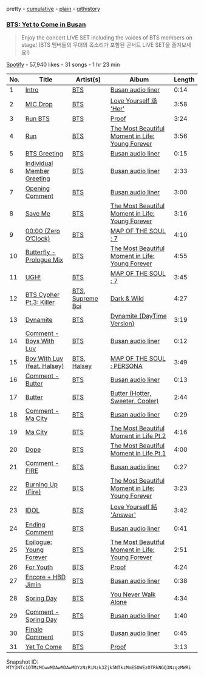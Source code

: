 pretty - [cumulative](/playlists/cumulative/37i9dQZF1DXaR2kf8OYllT.md) - [plain](/playlists/plain/37i9dQZF1DXaR2kf8OYllT) - [githistory](https://github.githistory.xyz/mackorone/spotify-playlist-archive/blob/main/playlists/plain/37i9dQZF1DXaR2kf8OYllT)

### [BTS: Yet to Come in Busan](https://open.spotify.com/playlist/37i9dQZF1DXaR2kf8OYllT)

> Enjoy the concert LIVE SET including the voices of BTS members on stage! \(BTS 멤버들의 무대의 목소리가 포함된 콘서트 LIVE SET을 즐겨보세요!\)

[Spotify](https://open.spotify.com/user/spotify) - 57,940 likes - 31 songs - 1 hr 23 min

| No. | Title | Artist(s) | Album | Length |
|---|---|---|---|---|
| 1 | [Intro](https://open.spotify.com/track/3lBx157kzG5MDI8PwpQH9v) | [BTS](https://open.spotify.com/artist/3Nrfpe0tUJi4K4DXYWgMUX) | [Busan audio liner](https://open.spotify.com/album/0c0jRAuz4OhGXJPpsOaad4) | 0:14 |
| 2 | [MIC Drop](https://open.spotify.com/track/4gZGAVECoiutzp64KSHNjE) | [BTS](https://open.spotify.com/artist/3Nrfpe0tUJi4K4DXYWgMUX) | [Love Yourself 承 'Her'](https://open.spotify.com/album/07Rq17GzCnIdWJcyVHb57G) | 3:58 |
| 3 | [Run BTS](https://open.spotify.com/track/69xohKu8C1fsflYAiSNbwM) | [BTS](https://open.spotify.com/artist/3Nrfpe0tUJi4K4DXYWgMUX) | [Proof](https://open.spotify.com/album/6al2VdKbb6FIz9d7lU7WRB) | 3:24 |
| 4 | [Run](https://open.spotify.com/track/0RElgFnZjIZ0hLlO4WY14R) | [BTS](https://open.spotify.com/artist/3Nrfpe0tUJi4K4DXYWgMUX) | [The Most Beautiful Moment in Life: Young Forever](https://open.spotify.com/album/1k5bJ8l5oL5xxVBVHjil09) | 3:56 |
| 5 | [BTS Greeting](https://open.spotify.com/track/7d1wqOnoxfHIFcjhMN2sIN) | [BTS](https://open.spotify.com/artist/3Nrfpe0tUJi4K4DXYWgMUX) | [Busan audio liner](https://open.spotify.com/album/0c0jRAuz4OhGXJPpsOaad4) | 0:15 |
| 6 | [Individual Member Greeting](https://open.spotify.com/track/1OJGuz05wOmdRYp1Li7nWK) | [BTS](https://open.spotify.com/artist/3Nrfpe0tUJi4K4DXYWgMUX) | [Busan audio liner](https://open.spotify.com/album/0c0jRAuz4OhGXJPpsOaad4) | 2:33 |
| 7 | [Opening Comment](https://open.spotify.com/track/6oGus6uX0AD2Vj6sZPDZoz) | [BTS](https://open.spotify.com/artist/3Nrfpe0tUJi4K4DXYWgMUX) | [Busan audio liner](https://open.spotify.com/album/0c0jRAuz4OhGXJPpsOaad4) | 3:00 |
| 8 | [Save Me](https://open.spotify.com/track/7bxGcILuAjkZzaveU28ZJS) | [BTS](https://open.spotify.com/artist/3Nrfpe0tUJi4K4DXYWgMUX) | [The Most Beautiful Moment in Life: Young Forever](https://open.spotify.com/album/1k5bJ8l5oL5xxVBVHjil09) | 3:16 |
| 9 | [00:00 \(Zero O’Clock\)](https://open.spotify.com/track/6fqaMyg066xlukvUJWdM2T) | [BTS](https://open.spotify.com/artist/3Nrfpe0tUJi4K4DXYWgMUX) | [MAP OF THE SOUL : 7](https://open.spotify.com/album/5W1XY5ucNATjTULERvXx9j) | 4:10 |
| 10 | [Butterfly \- Prologue Mix](https://open.spotify.com/track/0XwvxY5yMRI7vh55eBRe3B) | [BTS](https://open.spotify.com/artist/3Nrfpe0tUJi4K4DXYWgMUX) | [The Most Beautiful Moment in Life: Young Forever](https://open.spotify.com/album/1k5bJ8l5oL5xxVBVHjil09) | 4:55 |
| 11 | [UGH!](https://open.spotify.com/track/2QZe2H1f03t5PJWEMg2Mbe) | [BTS](https://open.spotify.com/artist/3Nrfpe0tUJi4K4DXYWgMUX) | [MAP OF THE SOUL : 7](https://open.spotify.com/album/5W1XY5ucNATjTULERvXx9j) | 3:45 |
| 12 | [BTS Cypher Pt.3: Killer](https://open.spotify.com/track/5OlieB5VdsOMuBuCtllXGW) | [BTS](https://open.spotify.com/artist/3Nrfpe0tUJi4K4DXYWgMUX), [Supreme Boi](https://open.spotify.com/artist/6sBiS0iWcCyMMgiYrEOxbt) | [Dark & Wild](https://open.spotify.com/album/35voVqYGkotyJ945O9egDY) | 4:27 |
| 13 | [Dynamite](https://open.spotify.com/track/72IwoG8tqvIWV10IHjpNNA) | [BTS](https://open.spotify.com/artist/3Nrfpe0tUJi4K4DXYWgMUX) | [Dynamite \(DayTime Version\)](https://open.spotify.com/album/1Yo63a5AzPMyHiYMKYIrld) | 3:19 |
| 14 | [Comment \- Boys With Luv](https://open.spotify.com/track/1hmpgx5cup3kFnfetvh2OI) | [BTS](https://open.spotify.com/artist/3Nrfpe0tUJi4K4DXYWgMUX) | [Busan audio liner](https://open.spotify.com/album/0c0jRAuz4OhGXJPpsOaad4) | 0:12 |
| 15 | [Boy With Luv \(feat\. Halsey\)](https://open.spotify.com/track/4a9tbd947vo9K8Vti9JwcI) | [BTS](https://open.spotify.com/artist/3Nrfpe0tUJi4K4DXYWgMUX), [Halsey](https://open.spotify.com/artist/26VFTg2z8YR0cCuwLzESi2) | [MAP OF THE SOUL : PERSONA](https://open.spotify.com/album/2KqlAl1Kl5fZvbFgJ0qFB6) | 3:49 |
| 16 | [Comment \- Butter](https://open.spotify.com/track/3TOqRSqY2ACaeMZinLX69h) | [BTS](https://open.spotify.com/artist/3Nrfpe0tUJi4K4DXYWgMUX) | [Busan audio liner](https://open.spotify.com/album/0c0jRAuz4OhGXJPpsOaad4) | 0:13 |
| 17 | [Butter](https://open.spotify.com/track/1mWdTewIgB3gtBM3TOSFhB) | [BTS](https://open.spotify.com/artist/3Nrfpe0tUJi4K4DXYWgMUX) | [Butter \(Hotter, Sweeter, Cooler\)](https://open.spotify.com/album/0PBQ3Cp6NG8WX0G9KQVNMP) | 2:44 |
| 18 | [Comment \- Ma City](https://open.spotify.com/track/76PlsR9uQ2LNHwgIyvkI6y) | [BTS](https://open.spotify.com/artist/3Nrfpe0tUJi4K4DXYWgMUX) | [Busan audio liner](https://open.spotify.com/album/0c0jRAuz4OhGXJPpsOaad4) | 0:29 |
| 19 | [Ma City](https://open.spotify.com/track/2wm3oZ5IzWz5tVyo3gFIJq) | [BTS](https://open.spotify.com/artist/3Nrfpe0tUJi4K4DXYWgMUX) | [The Most Beautiful Moment in Life Pt.2](https://open.spotify.com/album/2ds8iT4wkaN1Q1gZe1qcOD) | 4:16 |
| 20 | [Dope](https://open.spotify.com/track/7jPCPDYoiaKeK7cgNGpIzq) | [BTS](https://open.spotify.com/artist/3Nrfpe0tUJi4K4DXYWgMUX) | [The Most Beautiful Moment in Life Pt.1](https://open.spotify.com/album/0mEeCuKJQ8Xh9tQ5dMm89X) | 4:00 |
| 21 | [Comment \- FIRE](https://open.spotify.com/track/1aUsGMi5TFziMrw9fANxsO) | [BTS](https://open.spotify.com/artist/3Nrfpe0tUJi4K4DXYWgMUX) | [Busan audio liner](https://open.spotify.com/album/0c0jRAuz4OhGXJPpsOaad4) | 0:27 |
| 22 | [Burning Up \(Fire\)](https://open.spotify.com/track/0aE3V0zgSD2YwkEHW42gxG) | [BTS](https://open.spotify.com/artist/3Nrfpe0tUJi4K4DXYWgMUX) | [The Most Beautiful Moment in Life: Young Forever](https://open.spotify.com/album/1k5bJ8l5oL5xxVBVHjil09) | 3:23 |
| 23 | [IDOL](https://open.spotify.com/track/1e8J3XClxZbFmvIHLI8CE4) | [BTS](https://open.spotify.com/artist/3Nrfpe0tUJi4K4DXYWgMUX) | [Love Yourself 結 'Answer'](https://open.spotify.com/album/43wFM1HquliY3iwKWzPN4y) | 3:42 |
| 24 | [Ending Comment](https://open.spotify.com/track/24ljup7NmAzzzWyZMLR4IJ) | [BTS](https://open.spotify.com/artist/3Nrfpe0tUJi4K4DXYWgMUX) | [Busan audio liner](https://open.spotify.com/album/0c0jRAuz4OhGXJPpsOaad4) | 0:41 |
| 25 | [Epilogue: Young Forever](https://open.spotify.com/track/6BskTMfDjXVzeqQHOau5Vi) | [BTS](https://open.spotify.com/artist/3Nrfpe0tUJi4K4DXYWgMUX) | [The Most Beautiful Moment in Life: Young Forever](https://open.spotify.com/album/1k5bJ8l5oL5xxVBVHjil09) | 2:51 |
| 26 | [For Youth](https://open.spotify.com/track/4JzCFEc3O2UEdjKzevvFH5) | [BTS](https://open.spotify.com/artist/3Nrfpe0tUJi4K4DXYWgMUX) | [Proof](https://open.spotify.com/album/6al2VdKbb6FIz9d7lU7WRB) | 4:24 |
| 27 | [Encore + HBD Jimin](https://open.spotify.com/track/6h0piH6ASg9T7rZwFBpZPH) | [BTS](https://open.spotify.com/artist/3Nrfpe0tUJi4K4DXYWgMUX) | [Busan audio liner](https://open.spotify.com/album/0c0jRAuz4OhGXJPpsOaad4) | 0:38 |
| 28 | [Spring Day](https://open.spotify.com/track/2j1fFjWHCI9KJSwcuYAOyF) | [BTS](https://open.spotify.com/artist/3Nrfpe0tUJi4K4DXYWgMUX) | [You Never Walk Alone](https://open.spotify.com/album/6THpewjqJ15ORBJkh5CEYb) | 4:34 |
| 29 | [Comment \- Spring Day](https://open.spotify.com/track/2xNl3n0oxcdIZhQ3XDjPvE) | [BTS](https://open.spotify.com/artist/3Nrfpe0tUJi4K4DXYWgMUX) | [Busan audio liner](https://open.spotify.com/album/0c0jRAuz4OhGXJPpsOaad4) | 1:40 |
| 30 | [Finale Comment](https://open.spotify.com/track/4UWbsrCitWKVn1idlAg04z) | [BTS](https://open.spotify.com/artist/3Nrfpe0tUJi4K4DXYWgMUX) | [Busan audio liner](https://open.spotify.com/album/0c0jRAuz4OhGXJPpsOaad4) | 0:45 |
| 31 | [Yet To Come](https://open.spotify.com/track/10SRMwb9EuVS1K9rYsBfHQ) | [BTS](https://open.spotify.com/artist/3Nrfpe0tUJi4K4DXYWgMUX) | [Proof](https://open.spotify.com/album/6al2VdKbb6FIz9d7lU7WRB) | 3:13 |

Snapshot ID: `MTY3NTc1OTMzMCwwMDAwMDAwMDYzNzRiNzk3Zjk5NTkzMmE5OWEzOTRkNGQ3NzgzMWRi`
